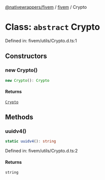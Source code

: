 [@nativewrappers/fivem](../../README.md) / [fivem](../README.md) / Crypto

# Class: `abstract` Crypto

Defined in: fivem/utils/Crypto.d.ts:1

## Constructors

### new Crypto()

```ts
new Crypto(): Crypto
```

#### Returns

[`Crypto`](Crypto.md)

## Methods

### uuidv4()

```ts
static uuidv4(): string
```

Defined in: fivem/utils/Crypto.d.ts:2

#### Returns

`string`
